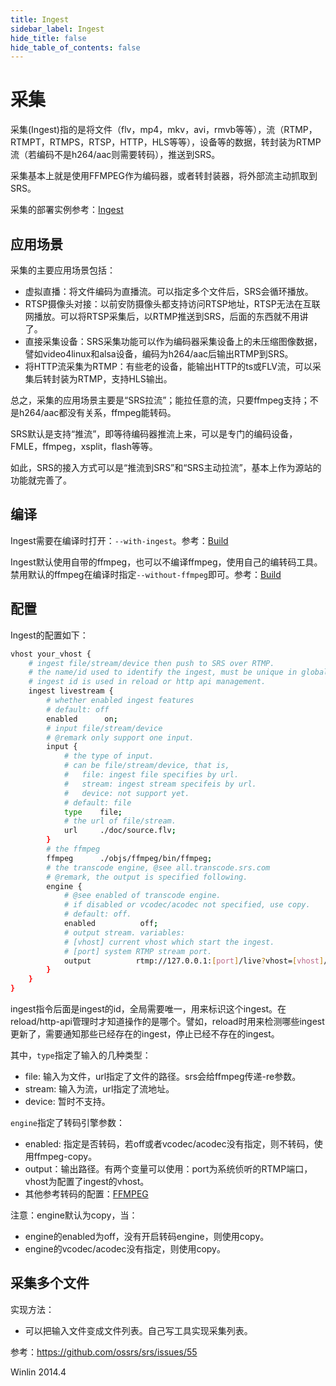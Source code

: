 ```yaml
---
title: Ingest
sidebar_label: Ingest 
hide_title: false
hide_table_of_contents: false
---
```


# 采集

采集(Ingest)指的是将文件（flv，mp4，mkv，avi，rmvb等等），流（RTMP，RTMPT，RTMPS，RTSP，HTTP，HLS等等），设备等的数据，转封装为RTMP流（若编码不是h264/aac则需要转码），推送到SRS。

采集基本上就是使用FFMPEG作为编码器，或者转封装器，将外部流主动抓取到SRS。

采集的部署实例参考：[Ingest](https://ossrs.net/lts/zh-cn/docs/v4/doc/sample-ingest)

## 应用场景

采集的主要应用场景包括：
* 虚拟直播：将文件编码为直播流。可以指定多个文件后，SRS会循环播放。
* RTSP摄像头对接：以前安防摄像头都支持访问RTSP地址，RTSP无法在互联网播放。可以将RTSP采集后，以RTMP推送到SRS，后面的东西就不用讲了。
* 直接采集设备：SRS采集功能可以作为编码器采集设备上的未压缩图像数据，譬如video4linux和alsa设备，编码为h264/aac后输出RTMP到SRS。
* 将HTTP流采集为RTMP：有些老的设备，能输出HTTP的ts或FLV流，可以采集后转封装为RTMP，支持HLS输出。

总之，采集的应用场景主要是“SRS拉流”；能拉任意的流，只要ffmpeg支持；不是h264/aac都没有关系，ffmpeg能转码。

SRS默认是支持“推流”，即等待编码器推流上来，可以是专门的编码设备，FMLE，ffmpeg，xsplit，flash等等。

如此，SRS的接入方式可以是“推流到SRS”和“SRS主动拉流”，基本上作为源站的功能就完善了。

## 编译

Ingest需要在编译时打开：`--with-ingest`。参考：[Build](https://ossrs.net/lts/zh-cn/docs/v4/doc/install)

Ingest默认使用自带的ffmpeg，也可以不编译ffmpeg，使用自己的编转码工具。禁用默认的ffmpeg在编译时指定`--without-ffmpeg`即可。参考：[Build](https://ossrs.net/lts/zh-cn/docs/v4/doc/install)

## 配置

Ingest的配置如下：

```bash
vhost your_vhost {
    # ingest file/stream/device then push to SRS over RTMP.
    # the name/id used to identify the ingest, must be unique in global.
    # ingest id is used in reload or http api management.
    ingest livestream {
        # whether enabled ingest features
        # default: off
        enabled      on;
        # input file/stream/device
        # @remark only support one input.
        input {
            # the type of input.
            # can be file/stream/device, that is,
            #   file: ingest file specifies by url.
            #   stream: ingest stream specifeis by url.
            #   device: not support yet.
            # default: file
            type    file;
            # the url of file/stream.
            url     ./doc/source.flv;
        }
        # the ffmpeg 
        ffmpeg      ./objs/ffmpeg/bin/ffmpeg;
        # the transcode engine, @see all.transcode.srs.com
        # @remark, the output is specified following.
        engine {
            # @see enabled of transcode engine.
            # if disabled or vcodec/acodec not specified, use copy.
            # default: off.
            enabled          off;
            # output stream. variables:
            # [vhost] current vhost which start the ingest.
            # [port] system RTMP stream port.
            output          rtmp://127.0.0.1:[port]/live?vhost=[vhost]/livestream;
        }
    }
}
```

ingest指令后面是ingest的id，全局需要唯一，用来标识这个ingest。在reload/http-api管理时才知道操作的是哪个。譬如，reload时用来检测哪些ingest更新了，需要通知那些已经存在的ingest，停止已经不存在的ingest。

其中，`type`指定了输入的几种类型：
* file: 输入为文件，url指定了文件的路径。srs会给ffmpeg传递-re参数。
* stream: 输入为流，url指定了流地址。
* device: 暂时不支持。

`engine`指定了转码引擎参数：
* enabled: 指定是否转码，若off或者vcodec/acodec没有指定，则不转码，使用ffmpeg-copy。
* output：输出路径。有两个变量可以使用：port为系统侦听的RTMP端口，vhost为配置了ingest的vhost。
* 其他参考转码的配置：[FFMPEG](https://ossrs.net/lts/zh-cn/docs/v4/doc/ffmpeg)

注意：engine默认为copy，当：
* engine的enabled为off，没有开启转码engine，则使用copy。
* engine的vcodec/acodec没有指定，则使用copy。

## 采集多个文件

实现方法：
* 可以把输入文件变成文件列表。自己写工具实现采集列表。

参考：https://github.com/ossrs/srs/issues/55

Winlin 2014.4
